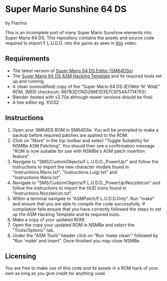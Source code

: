 # Super Mario Sunshine 64 DS
by Fiachra

This is an incomplete port of many Super Mario Sunshine elements into Super Mario 64 DS. This repository contains the assets and source code required to import F.L.U.D.D. into the game as seen in [this](https://www.youtube.com/watch?v=OZ08eG4iXJs) video.

## Requirements
- The latest version of [Super Mario 64 DS Editor (SM64DSe)](http://kuribo64.net/board/thread.php?id=1593)
- The [Super Mario 64 DS ASM Hacking Template](http://kuribo64.net/board/thread.php?id=1758) and its required tools set up and running
- A clean (unmodified) copy of the "Super Mario 64 DS (E)(Wet 'N' Wild)" ROM, (MD5 checksum: 867B3D17AD268E10357C9754A77147E5)
- Blender (tested with v2.70a although newer versions should be fine)
- A hex editor eg. XVI32

## Instructions
1. Open your SM64DS ROM in SM64DSe. You will be prompted to make a backup before required patches are applied to the ROM.
2. Click on "More" in the top toolbar and select "Toggle Suitability for NSMBe ASM Patching". You should then see a confirmation message "ROM is now suitable for use with NSMBe's ASM patch insertion feature".
3. Navigate to "SMS/CustomObjects/F.L.U.D.D._PowerUp/" and follow the instructions to import the new character models found in "Instructions.Mario.txt", "Instructions.Luigi.txt" and "Instructions.Wario.txt".
4. Navigate to "SMS/CustomObjects/F.L.U.D.D._PowerUp/NozzleIcon" and follow the instructions to import the HUD icons found in "Instructions.NozzleIcon.txt".
5. Within a terminal navigate to "ASMPatch/F.L.U.D.D.Only". Run "make" and ensure that you are able to compile the code successfully. If compilation fails ensure that you have correctly followed the steps to set up the ASM Hacking Template and its required tools.
6. Make a copy of your updated ROM.
7. Open the copy your updated ROM in NSMBe and select the "Tools/Options" tab.
8. Under the "ASM Tools" header click on "Run 'make clean'" followed by "Run 'make' and insert". Once finished you may close NSMBe.

## Licensing
You are free to make use of this code and its assets in a ROM hack of your own as long as you give credit for anything used.
